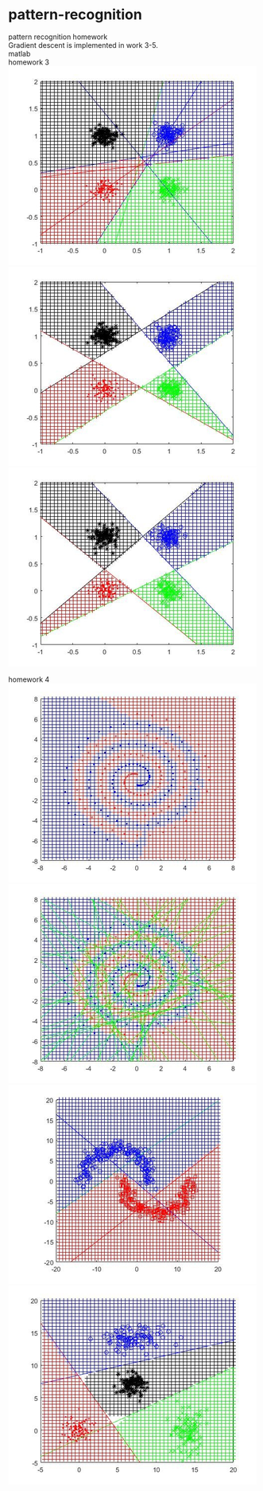 # pattern-recognition
pattern recognition homework  
Gradient descent is implemented in work 3-5.  
matlab  
homework 3  
![image](https://raw.githubusercontent.com/frank83413/pattern-recognition/master/img/3-1.jpg)  
![image](https://raw.githubusercontent.com/frank83413/pattern-recognition/master/img/3-2.jpg)  
![image](https://raw.githubusercontent.com/frank83413/pattern-recognition/master/img/3-3.jpg)  


homework 4  
![image](https://raw.githubusercontent.com/frank83413/pattern-recognition/master/img/4-1.jpg)  
![image](https://raw.githubusercontent.com/frank83413/pattern-recognition/master/img/4-2.jpg)  
![image](https://raw.githubusercontent.com/frank83413/pattern-recognition/master/img/4-3.jpg)  
![image](https://raw.githubusercontent.com/frank83413/pattern-recognition/master/img/4-4.jpg)  
